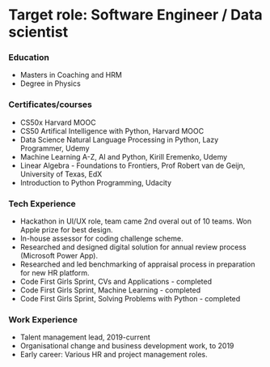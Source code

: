 # Target role: Software Engineer / Data scientist

### Education
- Masters in Coaching and HRM
- Degree in Physics

### Certificates/courses
- CS50x Harvard MOOC
- CS50 Artifical Intelligence with Python, Harvard MOOC
- Data Science Natural Language Processing in Python, Lazy Programmer, Udemy
- Machine Learning A-Z, AI and Python, Kirill Eremenko, Udemy
- Linear Algebra - Foundations to Frontiers, Prof Robert van de Geijn, University of Texas, EdX
- Introduction to Python Programming, Udacity

### Tech Experience
- Hackathon in UI/UX role, team came 2nd overal out of 10 teams. Won Apple prize for best design.
- In-house assessor for coding challenge scheme.
- Researched and designed digital solution for annual review process (Microsoft Power App).
- Researched and led benchmarking of appraisal process in preparation for new HR platform.
- Code First Girls Sprint, CVs and Applications - completed
- Code First Girls Sprint, Machine Learning - completed
- Code First Girls Sprint, Solving Problems with Python - completed

### Work Experience
- Talent management lead, 2019-current
- Organisational change and business development work, to 2019
- Early career: Various HR and project management roles.
